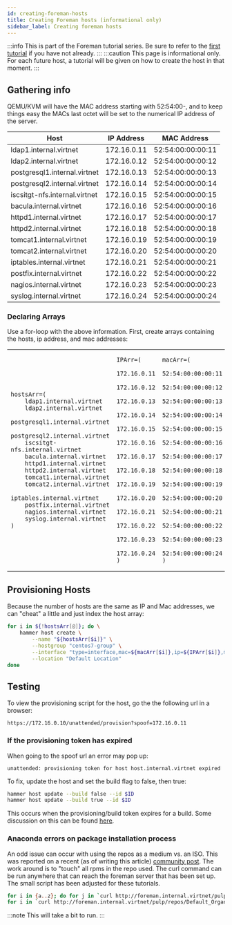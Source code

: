 ```yaml
---
id: creating-foreman-hosts
title: Creating Foreman hosts (informational only)
sidebar_label: Creating foreman hosts
---
```

:::info
This is part of the Foreman tutorial series. Be sure to refer to the [first tutorial](Installing-Foreman-with-Katello.md) if you have not already.
:::
:::caution
This page is informational only. For each future host, a tutorial will be given on how to create the host in that moment.
:::

## Gathering info
QEMU/KVM will have the MAC address starting with 52:54:00-, and to keep things easy the MACs last octet will be set to the numerical IP address of the server.

|Host                         | IP Address|      MAC Address|
|-----------------------------|-----------|-----------------|
|ldap1.internal.virtnet       |172.16.0.11|52:54:00:00:00:11|
|ldap2.internal.virtnet       |172.16.0.12|52:54:00:00:00:12|
|postgresql1.internal.virtnet |172.16.0.13|52:54:00:00:00:13|
|postgresql2.internal.virtnet |172.16.0.14|52:54:00:00:00:14|
|iscsitgt-nfs.internal.virtnet|172.16.0.15|52:54:00:00:00:15|
|bacula.internal.virtnet      |172.16.0.16|52:54:00:00:00:16|
|httpd1.internal.virtnet      |172.16.0.17|52:54:00:00:00:17|
|httpd2.internal.virtnet      |172.16.0.18|52:54:00:00:00:18|
|tomcat1.internal.virtnet     |172.16.0.19|52:54:00:00:00:19|
|tomcat2.internal.virtnet     |172.16.0.20|52:54:00:00:00:20|
|iptables.internal.virtnet    |172.16.0.21|52:54:00:00:00:21|
|postfix.internal.virtnet     |172.16.0.22|52:54:00:00:00:22|
|nagios.internal.virtnet      |172.16.0.23|52:54:00:00:00:23|
|syslog.internal.virtnet      |172.16.0.24|52:54:00:00:00:24|

### Declaring Arrays
Use a for-loop with the above information. First, create arrays containing the hosts, ip address, and mac addresses:
<table>
<tr>
<td>

```clike title="hosts array"
hostsArr=(
    ldap1.internal.virtnet
    ldap2.internal.virtnet
    postgresql1.internal.virtnet
    postgresql2.internal.virtnet
    iscsitgt-nfs.internal.virtnet
    bacula.internal.virtnet
    httpd1.internal.virtnet
    httpd2.internal.virtnet
    tomcat1.internal.virtnet
    tomcat2.internal.virtnet
    iptables.internal.virtnet
    postfix.internal.virtnet
    nagios.internal.virtnet
    syslog.internal.virtnet
)
```

</td>
<td>

```clike title="IP array"
IPArr=(
    172.16.0.11
    172.16.0.12
    172.16.0.13
    172.16.0.14
    172.16.0.15
    172.16.0.16
    172.16.0.17
    172.16.0.18
    172.16.0.19
    172.16.0.20
    172.16.0.21
    172.16.0.22
    172.16.0.23
    172.16.0.24
)
```

</td>
<td>

```clike title="Mac array"
macArr=(
    52:54:00:00:00:11
    52:54:00:00:00:12
    52:54:00:00:00:13
    52:54:00:00:00:14
    52:54:00:00:00:15
    52:54:00:00:00:16
    52:54:00:00:00:17
    52:54:00:00:00:18
    52:54:00:00:00:19
    52:54:00:00:00:20
    52:54:00:00:00:21
    52:54:00:00:00:22
    52:54:00:00:00:23
    52:54:00:00:00:24
)
```

</td>
</tr>
</table>

## Provisioning Hosts
Because the number of hosts are the same as IP and Mac addresses, we can "cheat" a little and just index the host array:
```bash
for i in ${!hostsArr[@]}; do \
    hammer host create \
        --name "${hostsArr[$i]}" \
        --hostgroup "centos7-group" \
        --interface "type=interface,mac=${macArr[$i]},ip=${IPArr[$i]},managed=true,primary=true,provision=true" \
        --location "Default Location"
done
```

## Testing
To view the provisioning script for the host, go the the following url in a browser:
```text
https://172.16.0.10/unattended/provision?spoof=172.16.0.11
```

### If the provisioning token has expired
When going to the spoof url an error may pop up:
```text
unattended: provisioning token for host host.internal.virtnet expired
```
To fix, update the host and set the build flag to false, then true:
```bash
hammer host update --build false --id $ID
hammer host update --build true --id $ID
```
This occurs when the provisioning/build token expires for a build. Some discussion on this can be found [here](https://community.theforeman.org/t/build-token-expired-what-is-it-for-and-how-to-configure-it/7567/3).

### Anaconda errors on package installation process
An odd issue can occur with using the repos as a medium vs. an ISO. This was reported on a recent (as of writing this article) [community post](https://community.theforeman.org/t/error-populating-transaction-anaconda-is-retrying/20634/14). The work around is to "touch" all rpms in the repo used. The curl command can be run anywhere that can reach the foreman server that has been set up. The small script has been adjusted for these tutorials.
```bash title="the following was a quick solution to just 'touch' all rpms"
for i in {a..z}; do for j in `curl http://foreman.internal.virtnet/pulp/repos/Default_Organization/Library/custom/CentOS_7/x86_64/Packages/$i/| grep href |awk '{print $2}'|cut -f2 -d">"|cut -f1 -d"<"`; do curl http://foreman.internal.virtnet/pulp/repos/Default_Organization/Library/custom/CentOS_7/x86_64/Packages/$i/$j > /dev/null; done;done
for i in `curl http://foreman.internal.virtnet/pulp/repos/Default_Organization/Library/custom/CentOS_7/x86_64/Packages/3/| grep href |awk '{print $2}'|cut -f2 -d">"|cut -f1 -d"<"`; do curl http://foreman.internal.virtnet/pulp/repos/Default_Organization/Library/custom/CentOS_7/x86_64/Packages/3/$i > /dev/null; done
```
:::note
This will take a bit to run.
:::